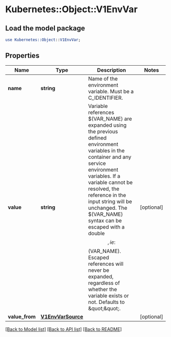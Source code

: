 # Kubernetes::Object::V1EnvVar

## Load the model package
```perl
use Kubernetes::Object::V1EnvVar;
```

## Properties
Name | Type | Description | Notes
------------ | ------------- | ------------- | -------------
**name** | **string** | Name of the environment variable. Must be a C_IDENTIFIER. | 
**value** | **string** | Variable references $(VAR_NAME) are expanded using the previous defined environment variables in the container and any service environment variables. If a variable cannot be resolved, the reference in the input string will be unchanged. The $(VAR_NAME) syntax can be escaped with a double $$, ie: $$(VAR_NAME). Escaped references will never be expanded, regardless of whether the variable exists or not. Defaults to \&quot;\&quot;. | [optional] 
**value_from** | [**V1EnvVarSource**](V1EnvVarSource.md) |  | [optional] 

[[Back to Model list]](../README.md#documentation-for-models) [[Back to API list]](../README.md#documentation-for-api-endpoints) [[Back to README]](../README.md)


